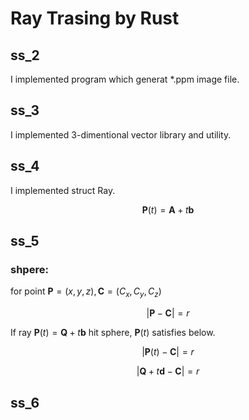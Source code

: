 # Ray Trasing by Rust

<!-- memo -->
## ss\_2

I implemented program which generat \*\.ppm image file.

## ss\_3

I implemented 3-dimentional vector library and utility.

## ss\_4

I implemented struct Ray.

$$
\boldsymbol{P}(t) = \boldsymbol{A} + t\boldsymbol{b}
$$

## ss\_5

### shpere:

for point $\boldsymbol{P} = (x,y,z), \boldsymbol{C} = (C_x, C_y,C_z)$

$$
|\boldsymbol{P} - \boldsymbol{C}| = r
$$

If ray $\boldsymbol{P}(t) = \boldsymbol{Q} + t\boldsymbol{b}$ hit sphere, $\boldsymbol{P}(t)$ satisfies below.

$$
|\boldsymbol{P}(t) - \boldsymbol{C}| = r
$$

$$
|\boldsymbol{Q} + t\boldsymbol{d} - \boldsymbol{C}| = r
$$

## ss\_6
